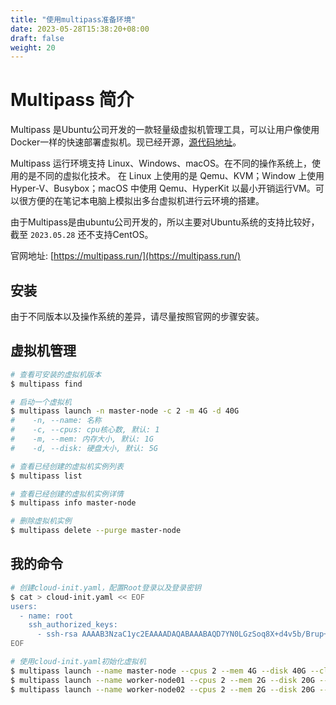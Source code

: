 ```yaml
---
title: "使用multipass准备环境"
date: 2023-05-28T15:38:20+08:00
draft: false
weight: 20
---
```


# Multipass 简介

Multipass 是Ubuntu公司开发的一款轻量级虚拟机管理工具，可以让用户像使用Docker一样的快速部署虚拟机。现已经开源，[源代码地址](https://github.com/canonical/multipass)。

Multipass 运行环境支持 Linux、Windows、macOS。在不同的操作系统上，使用的是不同的虚拟化技术。
在 Linux 上使用的是 Qemu、KVM；Window 上使用 Hyper-V、Busybox；macOS 中使用 Qemu、HyperKit 以最小开销运行VM。可以很方便的在笔记本电脑上模拟出多台虚拟机进行云环境的搭建。

由于Multipass是由ubuntu公司开发的，所以主要对Ubuntu系统的支持比较好，截至 `2023.05.28` 还不支持CentOS。

官网地址: [https://multipass.run/](https://multipass.run/)

## 安装

由于不同版本以及操作系统的差异，请尽量按照官网的步骤安装。

## 虚拟机管理

```bash
# 查看可安装的虚拟机版本
$ multipass find

# 启动一个虚拟机
$ multipass launch -n master-node -c 2 -m 4G -d 40G
#    -n, --name: 名称
#    -c, --cpus: cpu核心数, 默认: 1
#    -m, --mem: 内存大小, 默认: 1G
#    -d, --disk: 硬盘大小, 默认: 5G

# 查看已经创建的虚拟机实例列表
$ multipass list

# 查看已经创建的虚拟机实例详情
$ multipass info master-node

# 删除虚拟机实例
$ multipass delete --purge master-node
```


## 我的命令

```bash
# 创建cloud-init.yaml，配置Root登录以及登录密钥
$ cat > cloud-init.yaml << EOF
users:
  - name: root
    ssh_authorized_keys:
      - ssh-rsa AAAAB3NzaC1yc2EAAAADAQABAAABAQD7YN0LGzSoq8X+d4v5b/Brup+4t6t7VpG8jmlJtwmpyrxMZ+CpbDRB5abKJ1qOBXK53FV2+xJ5nr90AxWuRomf+/NqoDWRlFgIpvmcD6dqRxKZMob1z8D18Mx9tVVup54+aeHzwVe2rDT8T5u4O4pu3h5Jzjy+fevTKNdHAA71/HQ2erQstqbaaqOMkYzn3guBTIgljrgBZEuv8BojtMLsElzGNDUWvdK6i4fGRSy0Y4GM58wI3n83BOZgpDyh69fovlFagQm48cP6eKZVA3gYg97Hm2w2ODtfusVXGFUzssYriKifSzuAG7dJRP+YpuNZxI/4qFGWDWdE3PBKwjzv anhk@mylaptop.lan
EOF

# 使用cloud-init.yaml初始化虚拟机
$ multipass launch --name master-node --cpus 2 --mem 4G --disk 40G --cloud-init ./cloud-init.yaml
$ multipass launch --name worker-node01 --cpus 2 --mem 2G --disk 20G --cloud-init ./cloud-init.yaml
$ multipass launch --name worker-node02 --cpus 2 --mem 2G --disk 20G --cloud-init ./cloud-init.yaml
```

